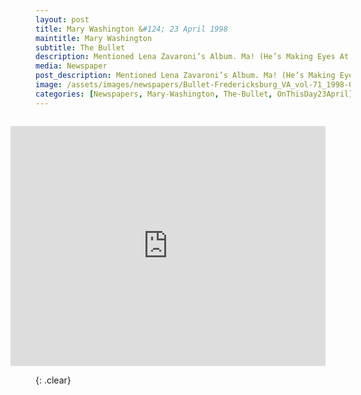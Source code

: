 ```yaml
---
layout: post
title: Mary Washington &#124; 23 April 1998
maintitle: Mary Washington
subtitle: The Bullet
description: Mentioned Lena Zavaroni’s Album. Ma! (He’s Making Eyes At Me).
media: Newspaper
post_description: Mentioned Lena Zavaroni’s Album. Ma! (He’s Making Eyes At Me).
image: /assets/images/newspapers/Bullet-Fredericksburg_VA_vol-71_1998-04-23_0001.jpg
categories: [Newspapers, Mary-Washington, The-Bullet, OnThisDay23April]
---
```


<figure class="fig3">
<iframe src="https://archive.org/embed/Bullet-Fredericksburg_VA_vol-71_1998-04-23/page/n9/mode/2up?q=Lena+Zavaroni" width="100%" height="384" frameborder="0" webkitallowfullscreen="true" mozallowfullscreen="true" allowfullscreen></iframe>
</figure>

<br />{: .clear}

<style>
.fig1 {float:left; width:49%;}

.fig2 {float:right; width:49%;}

.fig3 {float:right; width:100%;}

figcaption {float:left; width:100%;}

@media screen and (orientation:portrait) {
.fig1 {float:left; width:100%;}
.fig2 {float:left; width:100%;}
figcaption {float:left; width:100%; margin-bottom: 10px;}
}
</style>
